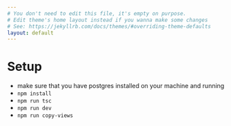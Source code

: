 ```yaml
---
# You don't need to edit this file, it's empty on purpose.
# Edit theme's home layout instead if you wanna make some changes
# See: https://jekyllrb.com/docs/themes/#overriding-theme-defaults
layout: default
---
```


# Setup

* make sure that you have postgres installed on your machine and running
* `npm install`
* `npm run tsc`
* `npm run dev`
* `npm run copy-views`
